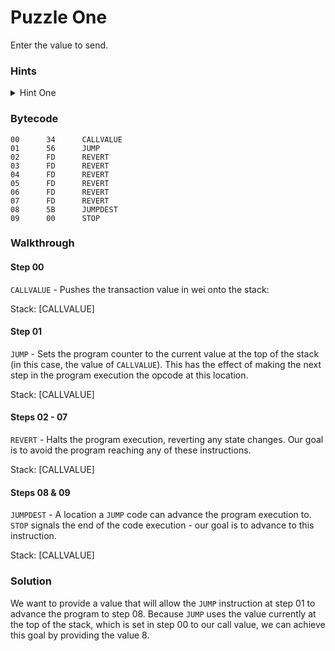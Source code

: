 # Puzzle One

Enter the value to send.

### Hints

<details>

<summary>Hint One</summary>

The value sent to determines which destination the first `JUMP` opcode jumps to. Your goal is to avoid `REVERT` and reach a `STOP` successfully.

</details>

### Bytecode

```
00      34      CALLVALUE
01      56      JUMP
02      FD      REVERT
03      FD      REVERT
04      FD      REVERT
05      FD      REVERT
06      FD      REVERT
07      FD      REVERT
08      5B      JUMPDEST
09      00      STOP
```

### Walkthrough

#### Step 00

`CALLVALUE` - Pushes the transaction value in wei onto the stack:

Stack: \[CALLVALUE]

#### Step 01

`JUMP` - Sets the program counter to the current value at the top of the stack (in this case, the value of `CALLVALUE`). This has the effect of making the next step in the program execution the opcode at this location.

Stack: \[CALLVALUE]

#### Steps 02 - 07

`REVERT` - Halts the program execution, reverting any state changes. Our goal is to avoid the program reaching any of these instructions.

Stack: \[CALLVALUE]

#### Steps 08 & 09

`JUMPDEST` - A location a `JUMP` code can advance the program execution to. `STOP` signals the end of the code execution - our goal is to advance to this instruction.

Stack: \[CALLVALUE]

### Solution

We want to provide a value that will allow the `JUMP` instruction at step 01 to advance the program to step 08. Because `JUMP` uses the value currently at the top of the stack, which is set in step 00 to our call value, we can achieve this goal by providing the value 8.

